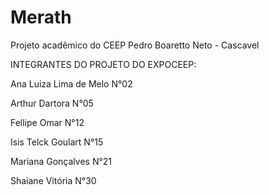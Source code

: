 # Merath

Projeto acadêmico do CEEP Pedro Boaretto Neto - Cascavel


INTEGRANTES DO PROJETO DO EXPOCEEP:


Ana Luiza Lima de Melo N°02


Arthur Dartora N°05


Fellipe Omar N°12


Isis Telck Goulart N°15


Mariana Gonçalves N°21


Shaiane Vitória N°30

